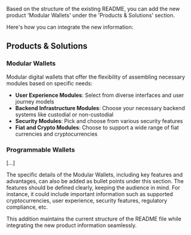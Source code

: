 Based on the structure of the existing README, you can add the new product 'Modular Wallets' under the 'Products & Solutions' section. 

Here's how you can integrate the new information:

## Products & Solutions

### Modular Wallets
Modular digital wallets that offer the flexibility of assembling necessary modules based on specific needs:
- **User Experience Modules**: Select from diverse interfaces and user journey models
- **Backend Infrastructure Modules**: Choose your necessary backend systems like custodial or non-custodial
- **Security Modules**: Pick and choose from various security features 
- **Fiat and Crypto Modules**: Choose to support a wide range of fiat currencies and cryptocurrencies

### Programmable Wallets
[...]

The specific details of the Modular Wallets, including key features and advantages, can also be added as bullet points under this section. The features should be defined clearly, keeping the audience in mind. For instance, it could include important information such as supported cryptocurrencies, user experience, security features, regulatory compliance, etc. 

This addition maintains the current structure of the README file while integrating the new product information seamlessly.
